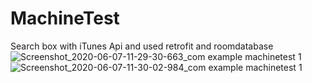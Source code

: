 # MachineTest
Search box with iTunes Api and used retrofit and roomdatabase 
![Screenshot_2020-06-07-11-29-30-663_com example machinetest 1](https://user-images.githubusercontent.com/39788728/83961967-2d8dbf80-a8b6-11ea-8d08-f8254b0d25a1.jpg)
![Screenshot_2020-06-07-11-30-02-984_com example machinetest 1](https://user-images.githubusercontent.com/39788728/83961993-780f3c00-a8b6-11ea-8565-48edae89a362.jpg)
